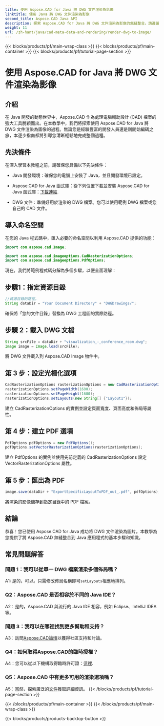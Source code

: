 ```yaml
---
title: 使用 Aspose.CAD for Java 將 DWG 文件渲染為影像
linktitle: 使用 Java 將 DWG 文件渲染為影像
second_title: Aspose.CAD Java API
description: 探索 Aspose.CAD for Java 將 DWG 文件渲染為影像的無縫整合。請遵循我們的逐步指南以獲得高效的結果。
weight: 11
url: /zh-hant/java/cad-meta-data-and-rendering/render-dwg-to-image/
---
```


{{< blocks/products/pf/main-wrap-class >}}
{{< blocks/products/pf/main-container >}}
{{< blocks/products/pf/tutorial-page-section >}}

# 使用 Aspose.CAD for Java 將 DWG 文件渲染為影像

## 介紹

在 Java 開發的動態世界中，Aspose.CAD 作為處理電腦輔助設計 (CAD) 檔案的強大工具脫穎而出。在本教學中，我們將探索使用 Aspose.CAD for Java 將 DWG 文件渲染為圖像的過程。無論您是經驗豐富的開發人員還是剛開始編碼之旅，本逐步指南都將引導您清晰輕鬆地完成整個過程。

## 先決條件

在深入學習本教程之前，請確保您具備以下先決條件：

- Java 開發環境：確保您的電腦上安裝了 Java，並且開發環境已設定。

-  Aspose.CAD for Java 函式庫：從下列位置下載並安裝 Aspose.CAD for Java 函式庫：[下載連結](https://releases.aspose.com/cad/java/).

- DWG 文件：準備好用於渲染的 DWG 檔案。您可以使用範例 DWG 檔案或您自己的 CAD 文件。

## 導入命名空間

在您的 Java 程式碼中，匯入必要的命名空間以利用 Aspose.CAD 提供的功能：

```java
import com.aspose.cad.Image;

import com.aspose.cad.imageoptions.CadRasterizationOptions;
import com.aspose.cad.imageoptions.PdfOptions;
```

現在，我們將範例程式碼分解為多個步驟，以便全面理解：

## 步驟1：指定資源目錄

```java
//資源目錄的路徑。
String dataDir = "Your Document Directory" + "DWGDrawings/";
```

確保將「您的文件目錄」替換為 DWG 工程圖的實際路徑。

## 步驟 2：載入 DWG 文檔

```java
String srcFile = dataDir + "visualization_-_conference_room.dwg";
Image image = Image.load(srcFile);
```

將 DWG 文件載入到 Aspose.CAD Image 物件中。

## 第 3 步：設定光柵化選項

```java
CadRasterizationOptions rasterizationOptions = new CadRasterizationOptions();
rasterizationOptions.setPageWidth(1600);
rasterizationOptions.setPageHeight(1600);
rasterizationOptions.setLayouts(new String[] {"Layout1"});
```

建立 CadRasterizationOptions 的實例並設定頁面寬度、頁面高度和佈局等屬性。

## 第 4 步：建立 PDF 選項

```java
PdfOptions pdfOptions = new PdfOptions();
pdfOptions.setVectorRasterizationOptions(rasterizationOptions);
```

建立 PdfOptions 的實例並使用先前定義的 CadRasterizationOptions 設定 VectorRasterizationOptions 屬性。

## 第 5 步：匯出為 PDF

```java
image.save(dataDir + "ExportSpecificLayoutToPDF_out_.pdf", pdfOptions);
```

將渲染的影像儲存到指定目錄中的 PDF 檔案。

## 結論

恭喜！您已使用 Aspose.CAD for Java 成功將 DWG 文件渲染為圖片。本教學為您提供了將 Aspose.CAD 無縫整合到 Java 應用程式的基本步驟和知識。

## 常見問題解答

### 問題 1：我可以從單一 DWG 檔案渲染多個佈局嗎？

 A1: 是的，可以。只需修改佈局名稱即可`setLayouts`相應地排列。

### Q2：Aspose.CAD 是否相容於不同的 Java IDE？

A2：是的，Aspose.CAD 與流行的 Java IDE 相容，例如 Eclipse、IntelliJ IDEA 等。

### 問題 3：我可以在哪裡找到更多幫助和支持？

 A3：訪問[Aspose.CAD論壇](https://forum.aspose.com/c/cad/19)以獲得社區支持和討論。

### Q4：如何取得Aspose.CAD的臨時授權？

 A4：您可以從以下機構取得臨時許可證：[這裡](https://purchase.aspose.com/temporary-license/).

### Q5：Aspose.CAD 中有更多可用的渲染選項嗎？

 A5：當然，探索廣泛的[文件](https://reference.aspose.com/cad/java/)獲取詳細資訊。
{{< /blocks/products/pf/tutorial-page-section >}}

{{< /blocks/products/pf/main-container >}}
{{< /blocks/products/pf/main-wrap-class >}}

{{< blocks/products/products-backtop-button >}}
